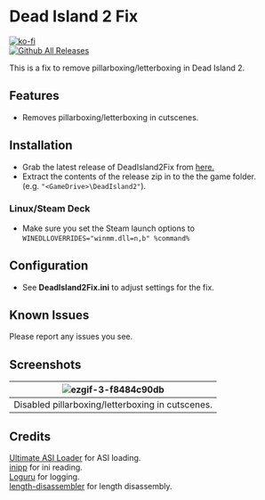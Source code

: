 # Dead Island 2 Fix
[![ko-fi](https://ko-fi.com/img/githubbutton_sm.svg)](https://ko-fi.com/W7W01UAI9)</br>
[![Github All Releases](https://img.shields.io/github/downloads/Lyall/DeadIsland2Fix/total.svg)](https://github.com/Lyall/DeadIsland2Fix/releases)

This is a fix to remove pillarboxing/letterboxing in Dead Island 2.

## Features
- Removes pillarboxing/letterboxing in cutscenes.

## Installation
- Grab the latest release of DeadIsland2Fix from [here.](https://github.com/Lyall/DeadIsland2Fix/releases)
- Extract the contents of the release zip in to the the game folder.<br />(e.g. `"<GameDrive>\DeadIsland2"`).

### Linux/Steam Deck
- Make sure you set the Steam launch options to `WINEDLLOVERRIDES="winmm.dll=n,b" %command%`

## Configuration
- See **DeadIsland2Fix.ini** to adjust settings for the fix.

## Known Issues
Please report any issues you see.

## Screenshots

| ![ezgif-3-f8484c90db](https://user-images.githubusercontent.com/695941/233657454-46a9effd-4168-4169-a168-8489942cc0a8.gif) |
|:--:|
| Disabled pillarboxing/letterboxing in cutscenes. |

## Credits
[Ultimate ASI Loader](https://github.com/ThirteenAG/Ultimate-ASI-Loader) for ASI loading. <br />
[inipp](https://github.com/mcmtroffaes/inipp) for ini reading. <br />
[Loguru](https://github.com/emilk/loguru) for logging. <br />
[length-disassembler](https://github.com/Nomade040/length-disassembler) for length disassembly.
